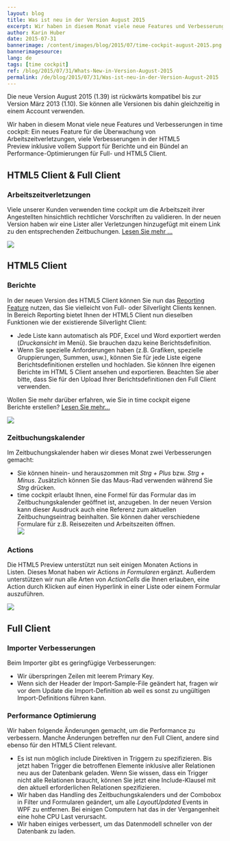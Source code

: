 ```yaml
---
layout: blog
title: Was ist neu in der Version August 2015
excerpt: Wir haben in diesem Monat viele neue Features und Verbesserungen in time cockpit -  Ein neues Feature für die Überwachung von Arbeitszeitverletzungen, viele Verbesserungen in der HTML5 Preview inklusive vollem Support für Berichte und ein Bündel an Performance-Optimierungen für Full- und HTML5 Client.
author: Karin Huber
date: 2015-07-31
bannerimage: /content/images/blog/2015/07/time-cockpit-august-2015.png
bannerimagesource: 
lang: de
tags: [time cockpit]
ref: /blog/2015/07/31/Whats-New-in-Version-August-2015
permalink: /de/blog/2015/07/31/Was-ist-neu-in-der-Version-August-2015
---
```


<p>Die neue Version August 2015 (1.39) ist rückwärts kompatibel bis zur Version März 2013 (1.10). Sie können alle Versionen bis dahin gleichzeitig in einem Account verwenden.</p><p>Wir haben in diesem Monat viele neue Features und Verbesserungen in time cockpit: Ein neues Feature für die Überwachung von Arbeitszeitverletzungen, viele Verbesserungen in der HTML5 Preview inklusive vollem Support für Berichte und ein Bündel an Performance-Optimierungen für Full- und HTML5 Client.</p><h2>HTML5 Client &amp; Full Client</h2><h3>Arbeitszeitverletzungen
<br /></h3><p>Viele unserer Kunden verwenden time cockpit um die Arbeitszeit ihrer Angestellten hinsichtlich rechtlicher Vorschriften zu validieren. In der neuen Version haben wir eine Lister aller Verletzungen hinzugefügt mit einem Link zu den entsprechenden Zeitbuchungen. <a href="~/de/blog/2015/07/31/Arbeitszeitverletzungen-und-Höchstarbeitszeit">Lesen Sie mehr ...</a><br /></p><p>
  <img src="{{site.baseurl}}/content/images/blog/2015/07/working-time-violations.png" />
</p><h2>HTML5 Client</h2><h3>Berichte
<br /></h3><p>In der neuen Version des HTML5 Client können Sie nun das <a href="~/blog/2014/03/31/Custom-Reporting-in-Time-Cockpit-is-Final">R</a><a href="~/blog/2014/03/31/Custom-Reporting-in-Time-Cockpit-is-Final">eporting Feature</a> nutzen, das Sie vielleicht von Full- oder Silverlight Clients kennen. In Bereich Reporting bietet Ihnen der HTML5 Client nun dieselben Funktionen wie der existierende Silverlight Client:</p><ul>
  <li>Jede Liste kann automatisch als PDF, Excel und Word exportiert werden (<em>Druckansicht</em> im Menü). Sie brauchen dazu keine Berichtsdefinition.</li>
  <li>Wenn Sie spezielle Anforderungen haben (z.B. Grafiken, spezielle Gruppierungen, Summen, usw.), können Sie für jede Liste eigene Berichtsdefinitionen erstellen und hochladen. Sie können Ihre eigenen Berichte im HTML 5 Client ansehen und exportieren. Beachten Sie aber bitte, dass Sie für den Upload Ihrer Berichtsdefinitionen den Full Client verwenden.
<br /></li>
</ul><p class="showcase">Wollen Sie mehr darüber erfahren, wie Sie in time cockpit eigene Berichte erstellen? <a href="~/blog/2014/03/31/Custom-Reporting-in-Time-Cockpit-is-Final" target="_blank">Lesen Sie mehr...</a></p><p>
  <img src="{{site.baseurl}}/content/images/blog/2015/07/time-report-pdf.png" />
</p><h3>Zeitbuchungskalender
<br /></h3><p>Im Zeitbuchungskalender haben wir dieses Monat zwei Verbesserungen gemacht:<br /></p><ul>
  <li>Sie können hinein- und herauszommen mit <em>Strg + Plus</em> bzw. <em>Strg + Minus</em>. Zusätzlich können Sie das Maus-Rad verwenden während Sie <em>Strg</em> drücken.</li>
  <li>time cockpit erlaubt Ihnen, eine Formel für das Formular das im Zeitbuchungskalender geöffnet ist, anzugeben. In der neuen Version kann dieser Ausdruck auch eine Referenz zum aktuellen Zeitbuchungseintrag beinhalten. Sie können daher verschiedene Formulare für z.B. Reisezeiten und Arbeitszeiten öffnen. 
<br /><img src="{{site.baseurl}}/content/images/blog/2015/07/time-sheet-form-expression.png" /></li>
</ul><h3>Actions
<br /></h3><p>Die HTML5 Preview unterstützt nun seit einigen Monaten Actions in Listen. Dieses Monat haben wir Actions <em>in Formularen</em> ergänzt. Außerdem unterstützen wir nun alle Arten von <em>ActionCells</em> die Ihnen erlauben, eine Action durch Klicken auf einen Hyperlink in einer Liste oder einem Formular auszuführen.</p><p>
  <img src="{{site.baseurl}}/content/images/blog/2015/07/actions-in-list-and-form.png" />
</p><h2>Full Client</h2><h3>Importer Verbesserungen</h3><p>Beim Importer gibt es geringfügige Verbesserungen:<br /></p><ul>
  <li>Wir überspringen Zeilen mit leerem Primary Key.</li>
  <li>Wenn sich der Header der Import-Sample-File geändert hat, fragen wir vor dem Update die Import-Definition ab weil es sonst zu ungültigen Import-Definitions führen kann.</li>
</ul><h3>Performance Optimierung</h3><p>Wir haben folgende Änderungen gemacht, um die Performance zu verbessern. Manche Änderungen betreffen nur den Full Client, andere sind ebenso für den HTML5 Client relevant.</p><ul>
  <li>Es ist nun möglich include Direktiven in Triggern zu spezifizieren. Bis jetzt haben Trigger die betroffenen Elemente inklusive aller Relationen neu aus der Datenbank geladen. Wenn Sie wissen, dass ein Trigger nicht alle Relationen braucht, können Sie jetzt eine Include-Klausel mit den aktuell erforderlichen Relationen spezifizieren. </li>
  <li>Wir haben das Handling des Zeitbuchungskalenders und der Combobox in Filter und Formularen geändert, um alle <em>LayoutUpdated</em> Events in WPF zu entfernen. Bei einigen Computern hat das in der Vergangenheit eine hohe CPU Last verursacht.</li>
  <li>Wir haben einiges verbessert, um das Datenmodell schneller von der Datenbank zu laden.</li>
</ul>